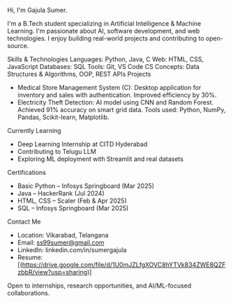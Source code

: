 Hi, I'm Gajula Sumer.

I'm a B.Tech student specializing in Artificial Intelligence & Machine Learning. I'm passionate about AI, software development, and web technologies. I enjoy building real-world projects and contributing to open-source.

Skills & Technologies
Languages: Python, Java, C
Web: HTML, CSS, JavaScript
Databases: SQL
Tools: Git, VS Code
CS Concepts: Data Structures & Algorithms, OOP, REST APIs
Projects

* Medical Store Management System (C): Desktop application for inventory and sales with authentication. Improved efficiency by 30%.
* Electricity Theft Detection: AI model using CNN and Random Forest. Achieved 91% accuracy on smart grid data. Tools used: Python, NumPy, Pandas, Scikit-learn, Matplotlib.

Currently Learning

* Deep Learning Internship at CITD Hyderabad
* Contributing to Telugu LLM
* Exploring ML deployment with Streamlit and real datasets

Certifications

* Basic Python – Infosys Springboard (Mar 2025)
* Java – HackerRank (Jul 2024)
* HTML, CSS – Scaler (Feb & Apr 2025)
* SQL – Infosys Springboard (Mar 2025)

Contact Me
* Location: Vikarabad, Telangana
* Email: [ss99sumer@gmail.com](mailto:ss99sumer@gmail.com)
* LinkedIn: linkedin.com/in/sumergajula
* Resume: \[(https://drive.google.com/file/d/1U0mJZLfgXOVC8hYTVk834ZWE8QZFzbbR/view?usp=sharing)]

Open to internships, research opportunities, and AI/ML-focused collaborations.
